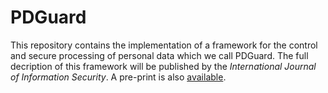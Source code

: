 # PDGuard

This repository contains the implementation of a
framework for the control and secure processing of personal data which we call PDGuard.
The full decription of this framework will be published by the
*International Journal of Information Security*.
A pre-print is also [available](https://dimitro.gr/assets/papers/MSKS19.pdf).
